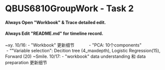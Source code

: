 # QBUS6810GroupWork - Task 2

#### Always Open "Workbook" & Trace detailed edit.
#### Always Edit "README.md" for timeline record.

~xy. 10/16: - "Workbook" 更新细节
            - "PCA: 10个components"   
            - “"Variable selection": Decition tree (4_maxdepth), Logistic Regression(15), Forward (20)
~Smile. 10/17: - "workbook" data understanding 和 data preparation 更新细节